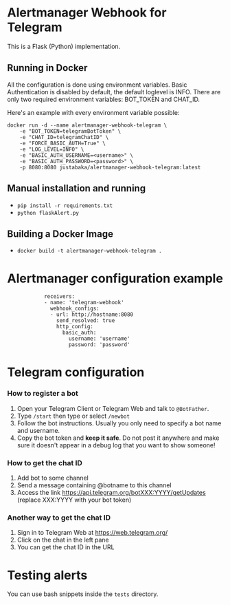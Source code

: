 # Alertmanager Webhook for Telegram
This is a Flask (Python) implementation.

## Running in Docker
  All the configuration is done using environment variables. Basic Authentication is disabled by default, the default loglevel is INFO. There are only two required environment variables: BOT_TOKEN and CHAT_ID. 
  
  Here's an example with every environment variable possible:

    docker run -d --name alertmanager-webhook-telegram \
    	-e "BOT_TOKEN=telegramBotToken" \
    	-e "CHAT_ID=telegramChatID" \
    	-e "FORCE_BASIC_AUTH=True" \
    	-e "LOG_LEVEL=INFO" \
    	-e "BASIC_AUTH_USERNAME=<username>" \
    	-e "BASIC_AUTH_PASSWORD=<password>" \
    	-p 8080:8080 justabaka/alertmanager-webhook-telegram:latest

## Manual installation and running
* `pip install -r requirements.txt`
* `python flaskAlert.py`

## Building a Docker Image 
* `docker build -t alertmanager-webhook-telegram .`

Alertmanager configuration example
==================================

                receivers:
                - name: 'telegram-webhook'
                  webhook_configs:
                  - url: http://hostname:8080
                    send_resolved: true
                    http_config:
                      basic_auth:
                        username: 'username'
                        password: 'password'

Telegram configuration
==================================

### How to register a bot
1) Open your Telegram Client or Telegram Web and talk to `@BotFather`.
2) Type `/start` then type or select `/newbot`
3) Follow the bot instructions. Usually you only need to specify a bot name and username.
4) Copy the bot token and **keep it safe**. Do not post it anywhere and make sure it doesn't appear in a debug log that you want to show someone!

### How to get the chat ID
1) Add bot to some channel
2) Send a message containing @botname to this channel
3) Access the link https://api.telegram.org/botXXX:YYYY/getUpdates (replace XXX:YYYY with your bot token)

### Another way to get the chat ID
1) Sign in to Telegram Web at https://web.telegram.org/
2) Click on the chat in the left pane
3) You can get the chat ID in the URL


Testing alerts
===============
You can use bash snippets inside the `tests` directory.
